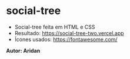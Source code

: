 # social-tree
* Social-tree feita em HTML e CSS
* Resultado: https://social-tree-two.vercel.app
* Ícones usados: https://fontawesome.com/

**Autor: Aridan**